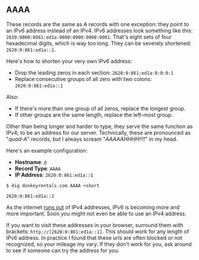 ## AAAA

These records are the same as A records with one exception: they point to an IPv6 address instead of an IPv4. IPv6 addresses look something like this: `2620:0000:0861:ed1a:0000:0000:0000:0001`. That's eight sets of four hexadecimal digits, which is way too long. They can be severely shortened: `2620:0:861:ed1a::1`.

Here's how to shorten your very own IPv6 address:

* Drop the leading zeros in each section: `2620:0:861:ed1a:0:0:0:1`
* Replace consecutive groups of all zero with two colons: `2620:0:861:ed1a::1`

Also:

* If there's more than one group of all zeros, replace the longest group.
* If other groups are the same length, replace the left-most group.

Other than being longer and harder to type, they serve the same function as IPv4; to be an address for our server. Technically, these are pronounced as "_quad-A_" records, but I always scream "_AAAAAHHHH!!!!_" in my head.

Here's an example configuration:

* **Hostname**: `@`
* **Record Type**: `AAAA`
* **IP Address**: `2620:0:861:ed1a::1`

```shell
$ dig donkeyrentals.com AAAA +short

2620:0:861:ed1a::1
```

As the internet [runs out](http://www.bbc.com/news/technology-19600718) of IPv4 addresses, IPv6 is becoming more and more important. Soon you might not even be able to use an IPv4 address.

If you want to visit these addresses in your browser, surround them with brackets: `http://[2620:0:861:ed1a::1]`. This should work for any length of IPv6 address. In practice I found that these urls are often blocked or not recognized, so your mileage my vary. If they don't work for you, ask around to see if someone can try the address for you.
